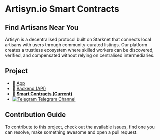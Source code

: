 # Artisyn.io Smart Contracts

## Find Artisans Near You

Artisyn is a decentralised protocol built on Starknet that connects local artisans with users through community-curated listings. Our platform creates a trustless ecosystem where skilled workers can be discovered, verified, and compensated without relying on centralised intermediaries.

## Project

- 📱 [App](https://github.com/toneflix/artisyn.io)
- 📡 [Backend (API)](https://github.com/toneflix/artisyn-api)
- 📝 **[Smart Contracts (Current)](https://github.com/toneflix/artisyn-contracts)**
- [![Telegram](https://core.telegram.org/img/favicon-16x16.png) Telegram Channel](http://t.me/@artisynOD)

## Contribution Guide

To contribute to this project, check out the available issues, find one you can resolve, make something awesome and open a pull request.
